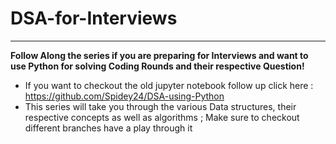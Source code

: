 # DSA-for-Interviews
---
**Follow Along the series if you are preparing for Interviews and want to use Python for solving Coding Rounds and their respective Question!**
- If you want to checkout the old jupyter notebook follow up click here : https://github.com/Spidey24/DSA-using-Python
- This series will take you through the various Data structures, their respective concepts as well as algorithms ; Make sure to checkout different branches have a play through it 
